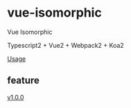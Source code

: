# vue-isomorphic
Vue Isomorphic

Typescript2 + Vue2 + Webpack2 + Koa2

[Usage](https://github.com/devlee/vue-isomorphic/blob/master/doc/usage.md)

## feature

[v1.0.0](https://github.com/devlee/vue-isomorphic/blob/master/doc/v1.0.0.md)
